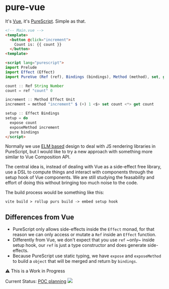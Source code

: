 # pure-vue
It's [Vue](https://vuejs.org/), it's [PureScript](https://www.purescript.org/). Simple as that.

```html
<!-- Main.vue -->
<template>
  <button @click="increment">
    Count is: {{ count }}
  </button>
<template>

<script lang="purescript">
import Prelude
import Effect (Effect)
import PureVue (Ref (ref), Bindings (bindings), Method (method), set, get, expose, exposeMethod)

count :: Ref String Number
count = ref "count" 0

increment :: Method Effect Unit
increment = method "increment" $ (+) 1 <$> set count <*> get count

setup :: Effect Bindings
setup = do
  expose count
  exposeMethod increment
  pure bindings
</script>
```

Normally we use [ELM based](https://guide.elm-lang.org/architecture) design to deal with JS rendering libraries in PureScript, but I would like to try a new approach with something more similar to Vue Composition API.

The central idea is, instead of dealing with Vue as a side-effect free library, use a DSL to compute things and interact with components through the setup hook of Vue components. We are still studying the feasability and effort of doing this without bringing too much noise to the code.

The build process would be something like this:

```
vite build > rollup purs build -> embed setup hook
```

## Differences from Vue

- PureScript only allows side-effects inside the `Effect` monad, for that reason we can only access or mutate a `Ref` inside an `Effect` function.
- Differently from Vue, we don't expect that you use `ref` ~only~ inside setup hook, our `ref` is just a type constructor and does generate side-effects.
- Because PureScript use static typing, we have `expose` and `exposeMethod` to build a `object` that will be merged and return by `bindings`.

⚠️ This is a Work in Progress

Current Status: [POC planning](https://github.com/klarkc/pure-vue/issues/2)
<img src="https://static.scarf.sh/a.png?x-pxid=1909a3af-ecab-4ef6-ae35-7bc65052c246" />
